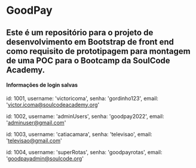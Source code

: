 # GoodPay
## Este é um repositório para o projeto de desenvolvimento em Bootstrap de front end como requisito de prototipagem para montagem de uma POC para o Bootcamp da SoulCode Academy.


#### Informações de login salvas

id: 1001,
username: 'victoricoma',
senha: 'gordinho123',
email: 'victor.icoma@soulcodeacademy.org'
   
id: 1002,
username: 'adminUsers',
senha: 'goodpay2022',
email: 'adminuser@gmail.com'
   
id: 1003,
username: 'catiacamara',
senha: 'televisao',
email: 'televisao@gmail.com'
    
id: 1004,
username: 'superRotas',
senha: 'goodpayrotas',
email: 'goodpayadmin@soulcode.org'
